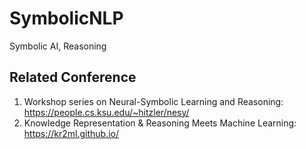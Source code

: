 # SymbolicNLP
Symbolic AI, Reasoning 

## Related Conference
1. Workshop series on Neural-Symbolic Learning and Reasoning: https://people.cs.ksu.edu/~hitzler/nesy/
2. Knowledge Representation & Reasoning Meets Machine Learning: https://kr2ml.github.io/
